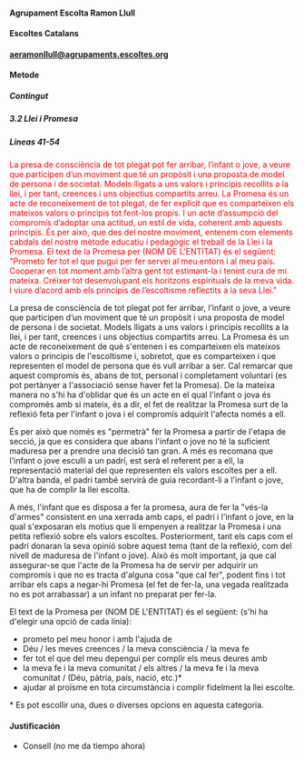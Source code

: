 #### Agrupament Escolta Ramon Llull
#### Escoltes Catalans
#### <aeramonllull@agrupaments.escoltes.org>
#### Metode
##### Contingut
##### 3.2 Llei i Promesa
##### Lineas 41-54

<span style="color: red;">
La presa de consciència de tot plegat pot fer arribar, l’infant o jove, a veure que participen d’un moviment que té un propòsit i una proposta de model de persona i de societat. Models lligats a uns valors i principis recollits a la llei, i per tant, creences i uns objectius compartits arreu. La Promesa és un acte de reconeixement de tot plegat, de fer explícit que es comparteixen els mateixos valors o principis tot fent-los propis. I un acte d’assumpció del compromís d’adoptar una actitud, un estil de vida, coherent amb aquests principis.
</span>
<span style="color: red;">
És per això, que des del nostre moviment, entenem com elements cabdals del nostre mètode educatiu i pedagògic el treball de la Llei i la Promesa.
</span>

<span style="color: red;">
El text de la Promesa per (NOM DE L’ENTITAT) és el següent:
</span>
<span style="color: red;">
"Prometo fer tot el que pugui per fer servei al meu entorn i al meu país. Cooperar en tot moment amb l’altra gent tot estimant-la i tenint cura de mi mateixa. Créixer tot desenvolupant els horitzons espirituals de la meva vida. I viure d’acord amb els principis de l’escoltisme reflectits a la seva Llei."
</span>

La presa de consciència de tot plegat pot fer arribar, l’infant o jove, a veure que participen d’un moviment que té un propòsit i una proposta de model de persona i de societat. Models lligats a uns valors i principis recollits a la llei, i per tant, creences i uns objectius compartits arreu.
La Promesa és un acte de reconeixement de què s'entenen i es comparteixen els mateixos valors o principis de l'escoltisme i, sobretot, que es comparteixen i que representen el model de persona que és vull arribar a ser. Cal remarcar que aquest compromís és, abans de tot, personal i completament voluntari (es pot pertànyer a l'associació sense haver fet la Promesa). De la mateixa manera no s'hi ha d'oblidar que és un acte en el qual l'infant o jova és compromès amb si mateix, és a dir, el fet de realitzar la Promesa surt de la reflexió feta per l'infant o jova i el compromís adquirit l'afecta només a ell.

És per això que només es "permetrà" fer la Promesa a partir de l'etapa de secció, ja que es considera que abans l'infant o jove no té la suficient maduresa per a prendre una decisió tan gran. A més es recomana que l'infant o jove esculli a un padrí, est serà el referent per a ell, la representació material del que representen els valors escoltes per a ell. D'altra banda, el padrí també servirà de guia recordant-li a l'infant o jove, que ha de complir la llei escolta.

A més, l'infant que es disposa a fer la promesa, aura de fer la "vés-la d'armes" consistent en una xerrada amb caps, el padrí i l'infant o jove, en la qual s'exposaran els motius que li empenyen a realitzar la Promesa i una petita reflexió sobre els valors escoltes. Posteriorment, tant els caps com el padrí donaran la seva opinió sobre aquest tema (tant de la reflexió, com del nivell de maduresa de l'infant o jove).
Això és molt important, ja que cal assegurar-se que l'acte de la Promesa ha de servir per adquirir un compromís i que no es tracta d'alguna cosa "que cal fer", podent fins i tot arribar els caps a negar-hi Promesa (el fet de fer-la, una vegada realitzada no es pot arrabassar) a un infant no preparat per fer-la.

El text de la Promesa per (NOM DE L'ENTITAT) és el següent: (s'hi ha d'elegir una opció de cada línia):

* prometo pel meu honor i amb l'ajuda de
* Déu / les meves creences / la meva consciència / la meva fe
* fer tot el que del meu depengui per complir els meus deures amb
* la meva fe i la meva comunitat / els altres / la meva fe i la meva comunitat / (Déu, pàtria, país, nació, etc.)*
* ajudar al proïsme en tota circumstància i complir fidelment la llei escolte.

\* Es pot escollir una, dues o diverses opcions en aquesta categoria.

#### Justificación

* Consell (no me da tiempo ahora)
